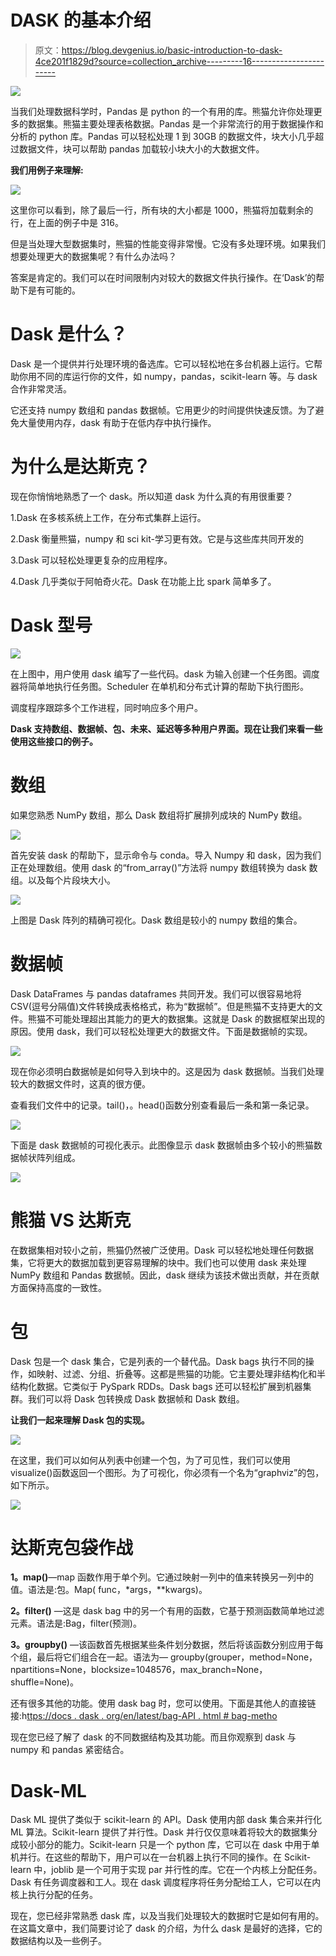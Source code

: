# DASK 的基本介绍

> 原文：<https://blog.devgenius.io/basic-introduction-to-dask-4ce201f1829d?source=collection_archive---------16----------------------->

![](img/dea96c8ab12625385fd4ec7d9cd068dc.png)

当我们处理数据科学时，Pandas 是 python 的一个有用的库。熊猫允许你处理更多的数据集。熊猫主要处理表格数据。Pandas 是一个非常流行的用于数据操作和分析的 python 库。Pandas 可以轻松处理 1 到 30GB 的数据文件，块大小几乎超过数据文件，块可以帮助 pandas 加载较小块大小的大数据文件。

**我们用例子来理解:**

![](img/f334537cb3cfcc980fd3f3329f6e144f.png)

这里你可以看到，除了最后一行，所有块的大小都是 1000，熊猫将加载剩余的行，在上面的例子中是 316。

但是当处理大型数据集时，熊猫的性能变得非常慢。它没有多处理环境。如果我们想要处理更大的数据集呢？有什么办法吗？

答案是肯定的。我们可以在时间限制内对较大的数据文件执行操作。在‘Dask’的帮助下是有可能的。

# **Dask 是什么？**

Dask 是一个提供并行处理环境的备选库。它可以轻松地在多台机器上运行。它帮助你用不同的库运行你的文件，如 numpy，pandas，scikit-learn 等。与 dask 合作非常灵活。

它还支持 numpy 数组和 pandas 数据帧。它用更少的时间提供快速反馈。为了避免大量使用内存，dask 有助于在低内存中执行操作。

# 为什么是达斯克？

现在你悄悄地熟悉了一个 dask。所以知道 dask 为什么真的有用很重要？

1.Dask 在多核系统上工作，在分布式集群上运行。

2.Dask 衡量熊猫，numpy 和 sci kit-学习更有效。它是与这些库共同开发的

3.Dask 可以轻松处理更复杂的应用程序。

4.Dask 几乎类似于阿帕奇火花。Dask 在功能上比 spark 简单多了。

# **Dask 型号**

![](img/729f6078e991d416211092c55316d730.png)

在上图中，用户使用 dask 编写了一些代码。dask 为输入创建一个任务图。调度器将简单地执行任务图。Scheduler 在单机和分布式计算的帮助下执行图形。

调度程序跟踪多个工作进程，同时响应多个用户。

**Dask 支持数组、数据帧、包、未来、延迟等多种用户界面。现在让我们来看一些使用这些接口的例子。**

# 数组

如果您熟悉 NumPy 数组，那么 Dask 数组将扩展排列成块的 NumPy 数组。

![](img/ea39f2f1bc0a0611b333a146f505da6e.png)

首先安装 dask 的帮助下，显示命令与 conda。导入 Numpy 和 dask，因为我们正在处理数组。使用 dask 的“from_array()”方法将 numpy 数组转换为 dask 数组。以及每个片段块大小。

![](img/fb46b289abdde078c970135c71a4c1dd.png)

上图是 Dask 阵列的精确可视化。Dask 数组是较小的 numpy 数组的集合。

# 数据帧

Dask DataFrames 与 pandas dataframes 共同开发。我们可以很容易地将 CSV(逗号分隔值)文件转换成表格格式，称为“数据帧”。但是熊猫不支持更大的文件。熊猫不可能处理超出其能力的更大的数据集。这就是 Dask 的数据框架出现的原因。使用 dask，我们可以轻松处理更大的数据文件。下面是数据帧的实现。

![](img/4f2242debf6c0bc5d32b05e85e524036.png)

现在你必须明白数据帧是如何导入到块中的。这是因为 dask 数据帧。当我们处理较大的数据文件时，这真的很方便。

查看我们文件中的记录。tail()，。head()函数分别查看最后一条和第一条记录。

![](img/47829e8b48a3e47bd9d77b6fe477d317.png)

下面是 dask 数据帧的可视化表示。此图像显示 dask 数据帧由多个较小的熊猫数据帧状阵列组成。

![](img/5e36ad3245e31698d9ec5bf2bf943676.png)

# **熊猫 VS 达斯克**

在数据集相对较小之前，熊猫仍然被广泛使用。Dask 可以轻松地处理任何数据集，它将更大的数据加载到更容易理解的块中。我们也可以使用 dask 来处理 NumPy 数组和 Pandas 数据帧。因此，dask 继续为该技术做出贡献，并在贡献方面保持高度的一致性。

# 包

Dask 包是一个 dask 集合，它是列表的一个替代品。Dask bags 执行不同的操作，如映射、过滤、分组、折叠等。这都是熊猫的功能。它主要处理非结构化和半结构化数据。它类似于 PySpark RDDs。Dask bags 还可以轻松扩展到机器集群。我们可以将 Dask 包转换成 Dask 数据帧和 Dask 数组。

**让我们一起来理解 Dask 包的实现。**

![](img/2240924e8eca957a678f513c0da6601c.png)

在这里，我们可以如何从列表中创建一个包，为了可见性，我们可以使用 visualize()函数返回一个图形。为了可视化，你必须有一个名为“graphviz”的包，如下所示。

![](img/b0dc61034c955670cc4c917d023c28fc.png)

# **达斯克包袋作战**

**1。map()**—map 函数作用于单个列。它通过映射一列中的值来转换另一列中的值。语法是:包。Map( func，*args，**kwargs)。

**2。filter()** —这是 dask bag 中的另一个有用的函数，它基于预测函数简单地过滤元素。语法是:Bag，filter(预测)。

**3。groupby()** —该函数首先根据某些条件划分数据，然后将该函数分别应用于每个组，最后将它们组合在一起。语法为— groupby(grouper，method=None，npartitions=None，blocksize=1048576，max_branch=None，shuffle=None)。

还有很多其他的功能。使用 dask bag 时，您可以使用。下面是其他人的直接链接:h[ttps://docs . dask . org/en/latest/bag-API . html # bag-metho](https://docs.dask.org/en/latest/bag-api.html#bag-metho)

现在您已经了解了 dask 的不同数据结构及其功能。而且你观察到 dask 与 numpy 和 pandas 紧密结合。

# **Dask-ML**

Dask ML 提供了类似于 scikit-learn 的 API。Dask 使用内部 dask 集合来并行化 ML 算法。Scikit-learn 提供了并行性。Dask 并行仅仅意味着将较大的数据集分成较小部分的能力。Scikit-learn 只是一个 python 库，它可以在 dask 中用于单机并行。在这些的帮助下，用户可以在一台机器上执行不同的操作。在 Scikit-learn 中，joblib 是一个可用于实现 par 并行性的库。它在一个内核上分配任务。Dask 有任务调度器和工人。现在 dask 调度程序将任务分配给工人，它可以在内核上执行分配的任务。

现在，您已经非常熟悉 dask 库，以及当我们处理较大的数据时它是如何有用的。在这篇文章中，我们简要讨论了 dask 的介绍，为什么 dask 是最好的选择，它的数据结构以及一些例子。